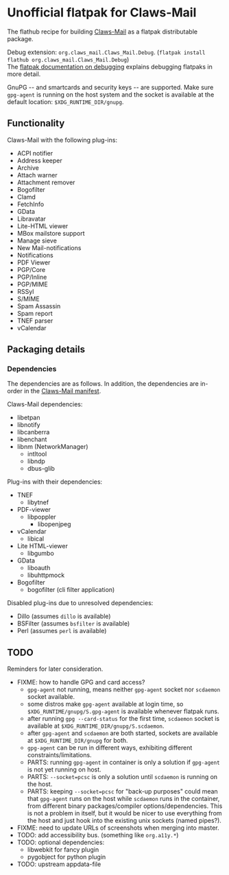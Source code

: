 # Unofficial flatpak for Claws-Mail

The flathub recipe for building [Claws-Mail](https://claws-mail.org) as a flatpak distributable package.

Debug extension: `org.claws_mail.Claws_Mail.Debug`. (`flatpak install flathub org.claws_mail.Claws_Mail.Debug`)  
The [flatpak documentation on debugging](https://docs.flatpak.org/en/latest/debugging.html) explains debugging flatpaks in more detail.

GnuPG -- and smartcards and security keys -- are supported. Make sure `gpg-agent` is running on the host system and the socket is available at the default location: `$XDG_RUNTIME_DIR/gnupg`.

## Functionality

Claws-Mail with the following plug-ins:

- ACPI notifier
- Address keeper
- Archive
- Attach warner
- Attachment remover
- Bogofilter
- Clamd
- FetchInfo
- GData
- Libravatar
- Lite-HTML viewer
- MBox mailstore support
- Manage sieve
- New Mail-notifications
- Notifications
- PDF Viewer
- PGP/Core
- PGP/Inline
- PGP/MIME
- RSSyl
- S/MIME
- Spam Assassin
- Spam report
- TNEF parser
- vCalendar

## Packaging details

### Dependencies

The dependencies are as follows. In addition, the dependencies are in-order in the [Claws-Mail manifest](org.claws_mail.Claws-Mail.json).

Claws-Mail dependencies:
- libetpan
- libnotify
- libcanberra
- libenchant
- libnm (NetworkManager)
  - intltool
  - libndp
  - dbus-glib

Plug-ins with their dependencies:
- TNEF
  - libytnef
- PDF-viewer
  - libpoppler
    - libopenjpeg
- vCalendar
  - libical
- Lite HTML-viewer
  - libgumbo
- GData
  - liboauth
  - libuhttpmock
- Bogofilter
  - bogofilter (cli filter application)

Disabled plug-ins due to unresolved dependencies:
- Dillo (assumes `dillo` is available)
- BSFilter (assumes `bsfilter` is available)
- Perl (assumes `perl` is available)

## TODO

Reminders for later consideration.

- FIXME: how to handle GPG and card access?
  - `gpg-agent` not running, means neither `gpg-agent` socket nor `scdaemon` socket available.
  - some distros make `gpg-agent` available at login time, so `$XDG_RUNTIME/gnupg/S.gpg-agent` is available whenever flatpak runs.
  - after running `gpg --card-status` for the first time, `scdaemon` socket is available at `$XDG_RUNTIME_DIR/gnupg/S.scdaemon`.
  - after `gpg-agent` and `scdaemon` are both started, sockets are available at `$XDG_RUNTIME_DIR/gnupg` for both.
  - `gpg-agent` can be run in different ways, exhibiting different constraints/limitations.
  - PARTS: running `gpg-agent` in container is only a solution if `gpg-agent` is not yet running on host.
  - PARTS: `--socket=pcsc` is only a solution until `scdaemon` is running on the host.
  - PARTS: keeping `--socket=pcsc` for "back-up purposes" could mean that `gpg-agent` runs on the host while `scdaemon` runs in the container, from different binary packages/compiler options/dependencies. This is not a problem in itself, but it would be nicer to use everything from the host and just hook into the existing unix sockets (named pipes?).
- FIXME: need to update URLs of screenshots when merging into master.
- TODO: add accessibility bus. (something like `org.a11y.*`)
- TODO: optional dependencies:
  - libwebkit for fancy plugin
  - pygobject for python plugin
- TODO: upstream appdata-file

<!-- NOTES

## References

- [Flatpak manifest permissions](http://docs.flatpak.org/en/latest/sandbox-permissions.html)
- [AppStream metadata (appdata.xml)](https://www.freedesktop.org/software/appstream/docs/sect-Metadata-Application.html)

-->
